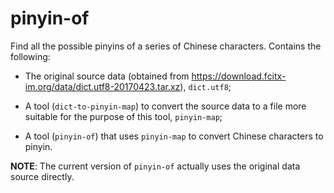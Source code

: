 # pinyin-of

Find all the possible pinyins of a series of Chinese characters. Contains the
following:

*   The original source data (obtained from
    https://download.fcitx-im.org/data/dict.utf8-20170423.tar.xz),
    `dict.utf8`;

*   A tool (`dict-to-pinyin-map`) to convert the source data to a file more
    suitable for the purpose of this tool, `pinyin-map`;

*   A tool (`pinyin-of`) that uses `pinyin-map` to convert Chinese characters
    to pinyin.

**NOTE**: The current version of `pinyin-of` actually uses the original data
source directly.
